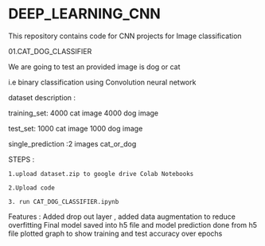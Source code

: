 # DEEP_LEARNING_CNN
This repository contains code for  CNN projects for Image classification 

01.CAT_DOG_CLASSIFIER 


We are going  to test an provided image is dog or cat 

i.e binary classification using Convolution neural network

dataset description  :

training_set: 4000 cat image 4000 dog image 

test_set: 1000 cat image 1000 dog image 

single_prediction :2 images cat_or_dog 

STEPS :

    1.upload dataset.zip to google drive Colab Notebooks 

    2.Upload code 

    3. run CAT_DOG_CLASSIFIER.ipynb 

Features :
Added drop out layer , added data augmentation to reduce overfitting
Final model saved into h5 file and model prediction done from h5 file 
plotted graph to show training and test accuracy over epochs 

